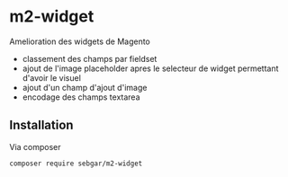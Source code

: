 # m2-widget

Amelioration des widgets de Magento
- classement des champs par fieldset
- ajout de l'image placeholder apres le selecteur de widget permettant d'avoir le visuel
- ajout d'un champ d'ajout d'image
- encodage des champs textarea

## Installation

Via composer

```bash
composer require sebgar/m2-widget
```